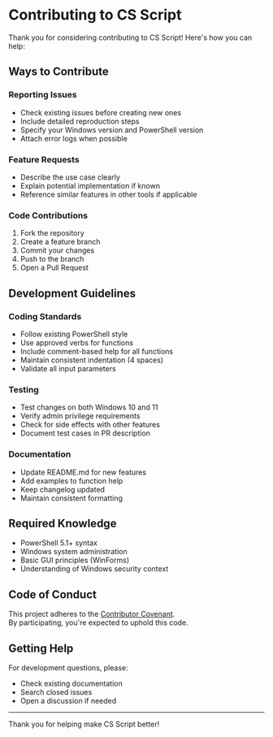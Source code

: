 # Contributing to CS Script

Thank you for considering contributing to CS Script! Here's how you can help:

## Ways to Contribute

### Reporting Issues
- Check existing issues before creating new ones
- Include detailed reproduction steps
- Specify your Windows version and PowerShell version
- Attach error logs when possible

### Feature Requests
- Describe the use case clearly
- Explain potential implementation if known
- Reference similar features in other tools if applicable

### Code Contributions
1. Fork the repository
2. Create a feature branch
3. Commit your changes
4. Push to the branch
5. Open a Pull Request

## Development Guidelines

### Coding Standards
- Follow existing PowerShell style
- Use approved verbs for functions
- Include comment-based help for all functions
- Maintain consistent indentation (4 spaces)
- Validate all input parameters

### Testing
- Test changes on both Windows 10 and 11
- Verify admin privilege requirements
- Check for side effects with other features
- Document test cases in PR description

### Documentation
- Update README.md for new features
- Add examples to function help
- Keep changelog updated
- Maintain consistent formatting

## Required Knowledge
- PowerShell 5.1+ syntax
- Windows system administration
- Basic GUI principles (WinForms)
- Understanding of Windows security context

## Code of Conduct
This project adheres to the [Contributor Covenant](https://www.contributor-covenant.org/).  
By participating, you're expected to uphold this code.

## Getting Help
For development questions, please:
- Check existing documentation
- Search closed issues
- Open a discussion if needed

---

Thank you for helping make CS Script better!
